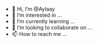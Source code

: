 - 👋 Hi, I’m @Aylaay
- 👀 I’m interested in ...
- 🌱 I’m currently learning ...
- 💞️ I’m looking to collaborate on ...
- 📫 How to reach me ...

<!---
Aylaay/Aylaay is a ✨ special ✨ repository because its `README.md` (this file) appears on your GitHub profile.
You can click the Preview link to take a look at your changes.
--->
